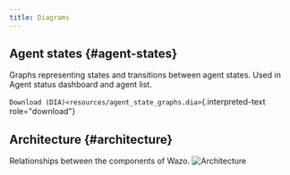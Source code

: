 ```yaml
---
title: Diagrams
---
```


## Agent states {#agent-states}

Graphs representing states and transitions between agent states. Used in
Agent status dashboard and agent list.

`Download (DIA)<resources/agent_state_graphs.dia>`{.interpreted-text
role="download"}

## Architecture {#architecture}

Relationships between the components of Wazo.
![Architecture](/images/uc-doc/contributors/resources/architecture.png)
